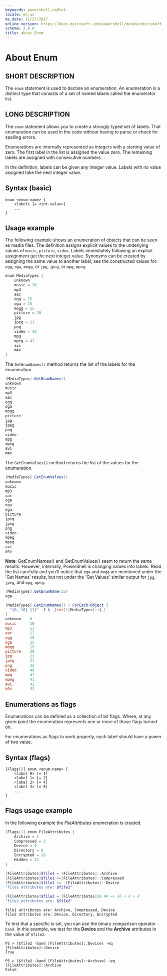 ```yaml
---
keywords: powershell,cmdlet
locale: en-us
ms.date: 11/27/2017
online version: https://docs.microsoft.com/powershell/module/microsoft.powershell.core/about/about_enum?view=powershell-7&WT.mc_id=ps-gethelp
schema: 2.0.0
title: about_Enum
---
```

# About Enum

## SHORT DESCRIPTION

The `enum` statement is used to declare an enumeration. An enumeration is a
distinct type that consists of a set of named labels called the enumerator
list.

## LONG DESCRIPTION

The `enum` statement allows you to create a strongly typed set of labels. That
enumeration can be used in the code without having to parse or check for
spelling errors.

Enumerations are internally represented as integers with a starting value of
zero. The first label in the list is assigned the value zero. The remaining
labels are assigned with consecutive numbers.

In the definition, labels can be given any integer value. Labels with no value
assigned take the next integer value.

## Syntax (basic)

```syntax
enum <enum-name> {
    <label> [= <int-value>]
    ...
}
```

## Usage example

The following example shows an enumeration of objects that can be seen as
media files. The definition assigns explicit values to the underlying values
of `music`, `picture`, `video`. Labels immediately following an explicit
assignment get the next integer value. Synonyms can be created by assigning
the same value to another label; see the constructed values for: `ogg`, `oga`,
`mogg`, or `jpg`, `jpeg`, or `mpg`, `mpeg`.

```powershell
enum MediaTypes {
    unknown
    music = 10
    mp3
    aac
    ogg = 15
    oga = 15
    mogg = 15
    picture = 20
    jpg
    jpeg = 21
    png
    video = 40
    mpg
    mpeg = 41
    avi
    m4v
}
```

The `GetEnumNames()` method returns the list of the labels for the enumeration.

```powershell
[MediaTypes].GetEnumNames()
unknown
music
mp3
aac
ogg
oga
mogg
picture
jpg
jpeg
png
video
mpg
mpeg
avi
m4v
```

The `GetEnumValues()` method returns the list of the values for the enumeration.

```powershell
[MediaTypes].GetEnumValues()
unknown
music
mp3
aac
oga
oga
oga
picture
jpeg
jpeg
png
video
mpeg
mpeg
avi
m4v
```

**Note**: GetEnumNames() and GetEnumValues() seem to return the same results.
However, internally, PowerShell is changing values into labels. Read the list
carefully and you'll notice that `oga` and `mogg` are mentioned under the 'Get
Names' results, but not under the 'Get Values' similar output for `jpg`,
`jpeg`, and `mpg`, `mpeg`.

```powershell
[MediaTypes].GetEnumName(15)
oga

[MediaTypes].GetEnumNames() | ForEach-Object {
  "{0,-10} {1}" -f $_,[int]([MediaTypes]::$_)
}
unknown    0
music      10
mp3        11
aac        12
ogg        15
oga        15
mogg       15
picture    20
jpg        21
jpeg       21
png        22
video      40
mpg        41
mpeg       41
avi        42
m4v        43
```

## Enumerations as flags

Enumerations can be defined as a collection of bit flags.
Where, at any given point the enumeration represents one or more of
those flags turned on.

For enumerations as flags to work properly, each label should have a power of
two value.

## Syntax (flags)

```syntax
[Flags()] enum <enum-name> {
    <label 0> [= 1]
    <label 1> [= 2]
    <label 2> [= 4]
    <label 3> [= 8]
    ...
}
```

## Flags usage example

In the following example the *FileAttributes* enumeration is created.

```powershell
[Flags()] enum FileAttributes {
    Archive = 1
    Compressed = 2
    Device = 4
    Directory = 8
    Encrypted = 16
    Hidden = 32
}

[FileAttributes]$file1 = [FileAttributes]::Archive
[FileAttributes]$file1 +=[FileAttributes]::Compressed
[FileAttributes]$file1 +=  [FileAttributes]::Device
"file1 attributes are: $file1"

[FileAttributes]$file2 = [FileAttributes]28 ## => 16 + 8 + 4
"file2 attributes are: $file2"
```

```output
file1 attributes are: Archive, Compressed, Device
file2 attributes are: Device, Directory, Encrypted
```

To test that a specific is set, you can use the binary comparison operator
`-band`. In this example, we test for the **Device** and the **Archive**
attributes in the value of `$file2`.

```
PS > ($file2 -band [FileAttributes]::Device) -eq [FileAttributes]::Device
True

PS > ($file2 -band [FileAttributes]::Archive) -eq [FileAttributes]::Archive
False
```
